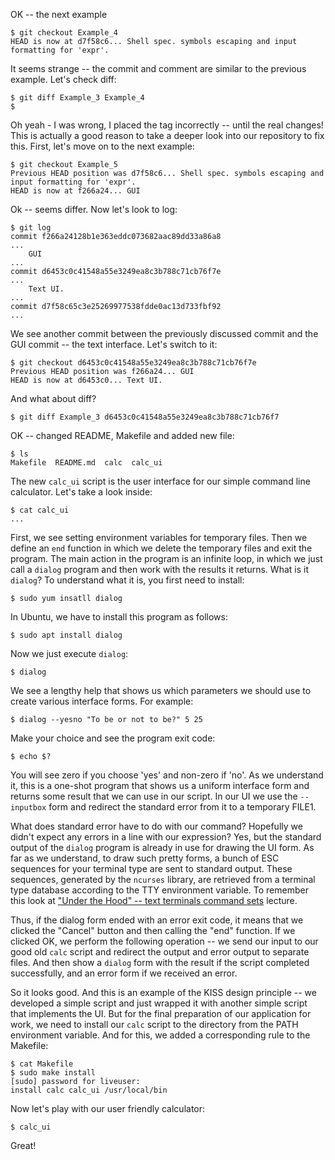 OK -- the next example
```
$ git checkout Example_4
HEAD is now at d7f58c6... Shell spec. symbols escaping and input formatting for 'expr'.
```
It seems strange -- the commit and comment are similar to the previous example. Let's check diff:
```
$ git diff Example_3 Example_4
$
```
Oh yeah - I was wrong, I placed the tag incorrectly -- until the real changes! This is actually a good reason to take a deeper look into our repository to fix this. First, let's move on to the next example:
```
$ git checkout Example_5
Previous HEAD position was d7f58c6... Shell spec. symbols escaping and input formatting for 'expr'.
HEAD is now at f266a24... GUI
```
Ok -- seems differ. Now let's look to log:
```
$ git log
commit f266a24128b1e363eddc073682aac89dd33a86a8
...
    GUI
...
commit d6453c0c41548a55e3249ea8c3b788c71cb76f7e
...
    Text UI.
...
commit d7f58c65c3e25269977538fdde0ac13d733fbf92
...
```
We see another commit between the previously discussed commit and the GUI commit -- the text interface. Let's switch to it:
```
$ git checkout d6453c0c41548a55e3249ea8c3b788c71cb76f7e
Previous HEAD position was f266a24... GUI
HEAD is now at d6453c0... Text UI.
```
And what about diff?
```
$ git diff Example_3 d6453c0c41548a55e3249ea8c3b788c71cb76f7  
```
OK -- changed README, Makefile and added new file:
```
$ ls
Makefile  README.md  calc  calc_ui
```
The new `calc_ui` script is the user interface for our simple command line calculator. Let's take a look inside:
```
$ cat calc_ui 
...
```
First, we see setting environment variables for temporary files. Then we define an `end` function in which we delete the temporary files and exit the program. The main action in the program is an infinite loop, in which we just call a `dialog` program and then work with the results it returns. What is it `dialog`? To understand what it is, you first need to install:
```
$ sudo yum insatll dialog
```
In Ubuntu, we have to install this program as follows:
```
$ sudo apt install dialog
```
Now we just execute `dialog`:
```
$ dialog
```
We see a lengthy help that shows us which parameters we should use to create various interface forms. For example:
```
$ dialog --yesno "To be or not to be?" 5 25
```
Make your choice and see the program exit code:
```
$ echo $?
```
You will see zero if you choose 'yes' and non-zero if 'no'. As we understand it, this is a one-shot program that shows us a uniform interface form and returns some result that we can use in our script. In our UI we use the `--inputbox` form and redirect the standard error from it to a temporary FILE1.

What does standard error have to do with our command? Hopefully we didn't expect any errors in a line with our expression? Yes, but the standard output of the `dialog` program is already in use for drawing the UI form. As far as we understand, to draw such pretty forms, a bunch of ESC sequences for your terminal type are sent to standard output. These sequences, generated by the `ncurses` library, are retrieved from a terminal type database according to the TTY environment variable. To remember this look at ["Under the Hood" -- text terminals command sets](../under_the_hood/02_terminals_commands.md) lecture.

Thus, if the dialog form ended with an error exit code, it means that we clicked the "Cancel" button and then calling the "end" function. If we clicked OK, we perform the following operation -- we send our input to our good old `calc` script and redirect the output and error output to separate files. And then show a `dialog` form with the result if the script completed successfully, and an error form if we received an error.

So it looks good. And this is an example of the KISS design principle -- we developed a simple script and just wrapped it with another simple script that implements the UI. But for the final preparation of our application for work, we need to install our `calc` script to the directory from the PATH environment variable. And for this, we added a corresponding rule to the Makefile:
```
$ cat Makefile
$ sudo make install
[sudo] password for liveuser: 
install calc calc_ui /usr/local/bin
```
Now let's play with our user friendly calculator:
```
$ calc_ui
```
Great!
